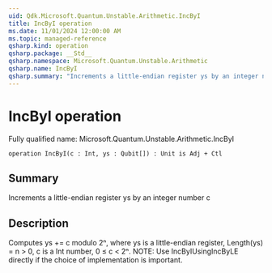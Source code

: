 ```yaml
---
uid: Qdk.Microsoft.Quantum.Unstable.Arithmetic.IncByI
title: IncByI operation
ms.date: 11/01/2024 12:00:00 AM
ms.topic: managed-reference
qsharp.kind: operation
qsharp.package: __Std__
qsharp.namespace: Microsoft.Quantum.Unstable.Arithmetic
qsharp.name: IncByI
qsharp.summary: "Increments a little-endian register ys by an integer number c"
---
```


# IncByI operation

Fully qualified name: Microsoft.Quantum.Unstable.Arithmetic.IncByI

```qsharp
operation IncByI(c : Int, ys : Qubit[]) : Unit is Adj + Ctl
```

## Summary
Increments a little-endian register ys by an integer number c

## Description
Computes ys += c modulo 2ⁿ, where ys is a little-endian register,
Length(ys) = n > 0, c is a Int number, 0 ≤ c < 2ⁿ.
NOTE: Use IncByIUsingIncByLE directly if the choice of implementation
is important.

